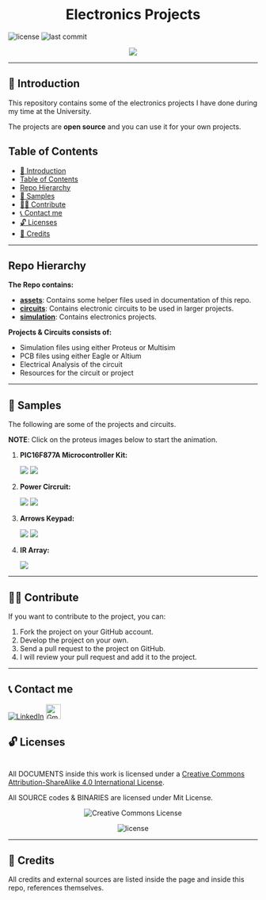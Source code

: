 <h1 align="center">Electronics Projects</h1>

<img src="https://img.shields.io/badge/license-Mit%20-blue" alt="license"/>  <img src="https://img.shields.io/github/last-commit/makaram99/electronics" alt="last commit"/>

<p align="center">
  <img src="assets/poster.png">
</p>

---

## 🔑 Introduction

This repository contains some of the electronics projects I have done during my time at the University.

The projects are **open source** and you can use it for your own projects.

## Table of Contents

- [🔑 Introduction](#-introduction)
- [Table of Contents](#table-of-contents)
- [Repo Hierarchy](#repo-hierarchy)
- [🎯 Samples](#-samples)
- [💁‍♂️ Contribute](#️-contribute)
- [📞 Contact me](#-contact-me)
- [🔓 Licenses](#-licenses)
- [🔏 Credits](#-credits)

---

## Repo Hierarchy

**The Repo contains:**

* **[assets](assets/)**: Contains some helper files used in documentation of this repo.
* **[circuits](circuits/)**: Contains electronic circuits to be used in larger projects.
* **[simulation](simulation/)**: Contains electronics projects.

**Projects & Circuits consists of:**

* Simulation files using either Proteus or Multisim
* PCB files using either Eagle or Altium
* Electrical Analysis of the circuit
* Resources for the circuit or project

---

## 🎯 Samples

The following are some of the projects and circuits.

**NOTE**: Click on the proteus images below to start the animation.

1. **PIC16F877A Microcontroller Kit:**
  
    <img src="assets/control_circuit_real.png"/>
    <img src="assets/control_circuit_simulation.gif"/>
  
2. **Power Circruit:**
  
    <img src="assets/power_circuit_real.png"/>
    <img src="assets/power_circuit_simulation.gif"/>

3. **Arrows Keypad:**

    <img src="assets/arrows_keypad_real.png"/>
    <img src="assets/arrows_keypad.png"/>

4. **IR Array:**

    <img src="assets/ir_array.png"/>

---

## 💁‍♂️ Contribute

If you want to contribute to the project, you can:

1. Fork the project on your GitHub account.
2. Develop the project on your own.
3. Send a pull request to the project on GitHub.
4. I will review your pull request and add it to the project.

---

## 📞 Contact me

<p><a href="https://www.linkedin.com/in/makaram99" target="_blank"><img alt="LinkedIn" src="https://img.shields.io/badge/linkedin-%230077B5.svg?&style=for-the-badge&logo=linkedin&logoColor=white" /></a> <a href="mailto:ma.karam272@gmail.com" target="_blank"><img alt="Gmail" src="https://upload.wikimedia.org/wikipedia/commons/thumb/7/7e/Gmail_icon_%282020%29.svg/640px-Gmail_icon_%282020%29.svg.png" height="30" /></a> </p>

## 🔓 Licenses

<a rel="license" href="http://creativecommons.org/licenses/by-sa/4.0/"></a><br />All DOCUMENTS inside this work is licensed under a <a rel="license" href="http://creativecommons.org/licenses/by-sa/4.0/">Creative Commons Attribution-ShareAlike 4.0 International License</a>.

All SOURCE codes & BINARIES are licensed under Mit License.

<p align="center">
  <img alt="Creative Commons License" style="border-width:0" src="https://i.creativecommons.org/l/by-sa/4.0/88x31.png" />

</p>

<p align="center">
  <img src="https://img.shields.io/badge/license-Mit%20-blue" alt="license"/>

</p>

---

## 🔏 Credits

All credits and external sources are listed inside the page and inside this repo, references themselves.
